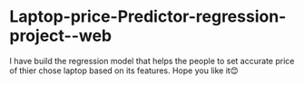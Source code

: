 # Laptop-price-Predictor-regression-project--web
I have build the regression model that helps the people to set accurate price of thier chose laptop based on its features.
Hope you like it😊
